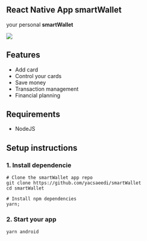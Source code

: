 
## React Native App smartWallet
your personal  **smartWallet**

![](./Dosc/9.jpg)
## Features

-   Add card
- Control your cards
- Save money
-  Transaction management
-   Financial planning 
 ## Requirements
 
-   NodeJS
 ##  Setup instructions
 ### 1. Install dependencie
 

    # Clone the smartWallet app repo
    git clone https://github.com/yacsaeedi/smartWallet
	cd smartWallet
	
	# Install npm dependencies
	yarn;
 ### 2. Start your app

    yarn android

